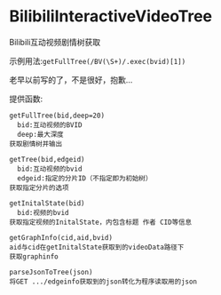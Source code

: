 # BilibiliInteractiveVideoTree
Bilibili互动视频剧情树获取

示例用法:`getFullTree(/BV(\S+)/.exec(bvid)[1])`

老早以前写的了，不是很好，抱歉...

提供函数:
```
getFullTree(bid,deep=20)
  bid:互动视频的BVID
  deep:最大深度
获取剧情树并输出
```
```
getTree(bid,edgeid)
  bid:互动视频的bvid
  edgeid:指定的分片ID（不指定即为初始树）
获取指定分片的选项
```
```
getInitalState(bid)
  bid:视频的bvid
获取指定视频的InitalState，内包含标题 作者 CID等信息
```
```
getGraphInfo(cid,aid,bvid)
aid与cid在getInitalState获取到的videoData路径下
获取graphinfo
```
```
parseJsonToTree(json)
将GET .../edgeinfo获取到的json转化为程序读取用的json
```
